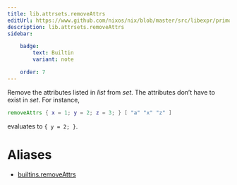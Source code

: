 ```yaml
---
title: lib.attrsets.removeAttrs
editUrl: https://www.github.com/nixos/nix/blob/master/src/libexpr/primops.cc
description: lib.attrsets.removeAttrs
sidebar:

    badge:
        text: Builtin
        variant: note

    order: 7
---
```


Remove the attributes listed in *list* from *set*. The attributes
don’t have to exist in *set*. For instance,

```nix
removeAttrs { x = 1; y = 2; z = 3; } [ "a" "x" "z" ]
```

evaluates to `{ y = 2; }`.


# Aliases

- [builtins.removeAttrs](./reference/builtins/builtins-removeAttrs)


